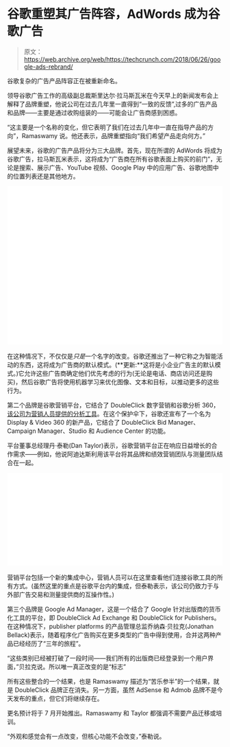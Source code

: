 # 谷歌重塑其广告阵容，AdWords 成为谷歌广告 

> 原文：<https://web.archive.org/web/https://techcrunch.com/2018/06/26/google-ads-rebrand/>

谷歌复杂的广告产品阵容正在被重新命名。

领导谷歌广告工作的高级副总裁斯里达尔·拉马斯瓦米在今天早上的新闻发布会上解释了品牌重塑，他说公司在过去几年里一直得到“一致的反馈”,过多的广告产品和品牌——主要是通过收购组装的——可能会让广告商感到困惑。

“这主要是一个名称的变化，但它表明了我们在过去几年中一直在指导产品的方向”，Ramaswamy 说。他还表示，品牌重塑指向“我们希望产品走向何方。”

展望未来，谷歌的广告产品将分为三大品牌。首先，现在所谓的 AdWords 将成为谷歌广告，拉马斯瓦米表示，这将成为“广告商在所有谷歌表面上购买的前门”，无论是搜索、展示广告、YouTube 视频、Google Play 中的应用广告、谷歌地图中的位置列表还是其他地方。

![](img/77504d494c283e93a51ce7e907f4c05f.png)

在这种情况下，不仅仅是*只是*一个名字的改变。谷歌还推出了一种它称之为智能活动的东西，这将成为广告商的默认模式。(**更新:**这将是小企业广告主的默认模式。)它允许这些广告商确定他们优先考虑的行为(无论是电话、商店访问还是购买)，然后谷歌广告将使用机器学习来优化图像、文本和目标，以推动更多的这些行为。

第二个品牌是谷歌营销平台，它结合了 DoubleClick 数字营销和谷歌分析 360，[该公司为营销人员提供的分析工具](https://web.archive.org/web/20230207091901/https://techcrunch.com/2016/03/15/google-announces-analytics-360-suite-for-enterprise-marketers/)。在这个保护伞下，谷歌还宣布了一个名为 Display & Video 360 的新产品，它结合了 DoubleClick Bid Manager、Campaign Manager、Studio 和 Audience Center 的功能。

平台董事总经理丹·泰勒(Dan Taylor)表示，谷歌营销平台正在响应日益增长的合作需求——例如，他说阿迪达斯利用该平台将其品牌和绩效营销团队与测量团队结合在一起。

![Google Marketing Platform](img/0b53d7bfe1341b22c7301c62bb5fd2da.png)

营销平台包括一个新的集成中心，营销人员可以在这里查看他们连接谷歌工具的所有方式。(虽然这里的重点是谷歌平台内的集成，但泰勒表示，该公司仍致力于与外部广告交易和测量提供商的互操作性。)

第三个品牌是 Google Ad Manager，这是一个结合了 Google 针对出版商的货币化工具的平台，即 DoubleClick Ad Exchange 和 DoubleClick for Publishers。在这种情况下，publisher platforms 的产品管理总监乔纳森·贝拉克(Jonathan Bellack)表示，随着程序化广告购买在更多类型的广告中得到使用，合并这两种产品已经经历了“三年的旅程”。

“这些类别已经被打破了一段时间——我们所有的出版商已经登录到一个用户界面，”贝拉克说。所以唯一真正改变的是“标志”

所有这些整合的一个结果，也是 Ramaswamy 描述为“苦乐参半”的一个结果，就是 DoubleClick 品牌正在消失。另一方面，虽然 AdSense 和 Admob 品牌不是今天发布的重点，但它们将继续存在。

更名预计将于 7 月开始推出。Ramaswamy 和 Taylor 都强调不需要产品迁移或培训。

“外观和感觉会有一点改变，但核心功能不会改变，”泰勒说。